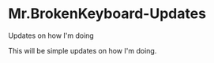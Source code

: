 # Mr.BrokenKeyboard-Updates
Updates on how I'm doing



This will be simple updates on how I'm doing.
